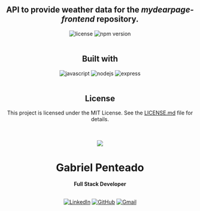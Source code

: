 <h2 align="center">
  API to provide weather data for the <em>mydearpage-frontend</em> repository.
</h2>

<div align="center"> 
  <img src="https://img.shields.io/github/license/gabrielpenteado/mydearpage-api?color=informational&style=flat-square" alt="license"/>

  <img src="https://img.shields.io/static/v1?label=npm&message=v9.5.0&color=informational&style=flat-square" alt="npm version">
</div>
<br>

<div align="center">
  <h2 align="center">Built with</h2>
  <img src="https://img.shields.io/badge/JavaScript-F7DF1E?style=for-the-badge&logo=javascript&logoColor=black" alt="javascript"/>
  <img src="https://img.shields.io/badge/Node.js-339933?style=for-the-badge&logo=nodedotjs&logoColor=white" alt="nodejs"/>
  <img src="https://img.shields.io/badge/Express.js-000000?style=for-the-badge&logo=express&logoColor=white" alt="express"/>
</div>
<br>

<div align="center">
  <h2 align="center">License</h2>
  <p> This project is licensed under the MIT License. See the <a href="https://github.com/gabrielpenteado/mydearpage-api/blob/main/LICENSE.md">LICENSE.md</a> file for details.
</div>
<br>
<br>

<div align="center">
  <img src="https://images.weserv.nl/?url=avatars.githubusercontent.com/u/63300269?v=4&h=100&w=100&fit=cover&mask=circle&maxage=7d" />
  <h1>Gabriel Penteado</h1>
  <strong>Full Stack Developer</strong>
  <br/>
  <br/>

[![LinkedIn](https://img.shields.io/badge/LinkedIn-0077B5?style=for-the-badge&logo=linkedin&logoColor=white)](https://www.linkedin.com/in/gabriel-penteado)
[![GitHub](https://img.shields.io/badge/GitHub-100000?style=for-the-badge&logo=github&logoColor=white)](https://github.com/gabrielpenteado)
[![Gmail](https://img.shields.io/badge/gabripenteado@gmail.com-D14836?style=for-the-badge&logo=gmail&logoColor=white)](mailto:gabripenteado@gmail.com)
<br />
<br />

</div>
